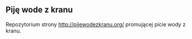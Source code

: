 ## Piję wode z kranu

Repozytorium strony http://pijewodezkranu.org/ promującej picie wody z kranu.
